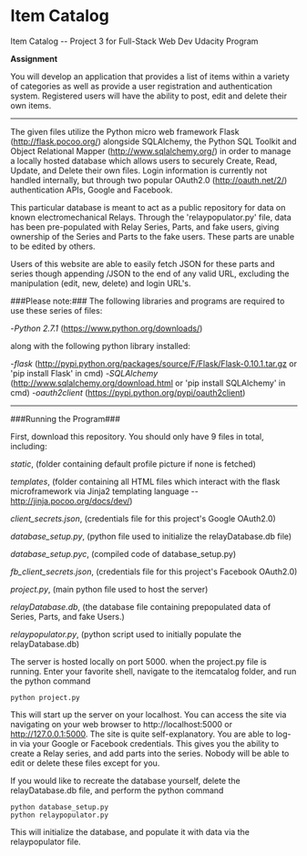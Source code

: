# Item Catalog
Item Catalog -- Project 3 for Full-Stack Web Dev Udacity Program

**Assignment**

You will develop an application that provides a list of items within a variety of categories as well as provide a user registration and authentication system. Registered users will have the ability to post, edit and delete their own items.

---

The given files utilize the Python micro web framework Flask (http://flask.pocoo.org/) alongside SQLAlchemy, the Python SQL Toolkit and Object Relational Mapper (http://www.sqlalchemy.org/) in order to manage a locally hosted database which allows users to securely Create, Read, Update, and Delete their own files. Login information is currently not handled internally, but through two popular OAuth2.0 (http://oauth.net/2/) authentication APIs, Google and Facebook.

This particular database is meant to act as a public repository for data on known electromechanical Relays. Through the 'relaypopulator.py' file, data has been pre-populated with Relay Series, Parts, and fake users, giving ownership of the Series and Parts to the fake users. These parts are unable to be edited by others.

Users of this website are able to easily fetch JSON for these parts and series though appending /JSON to the end of any valid URL, excluding the manipulation (edit, new, delete) and login URL's.

###Please note:###
The following libraries and programs are required to use these series of files:

-*Python 2.7.1* (https://www.python.org/downloads/)

along with the following python library installed:

-*flask* (http://pypi.python.org/packages/source/F/Flask/Flask-0.10.1.tar.gz or 'pip install Flask' in cmd)
-*SQLAlchemy* (http://www.sqlalchemy.org/download.html or 'pip install SQLAlchemy' in cmd)
-*oauth2client* (https://pypi.python.org/pypi/oauth2client)

---

###Running the Program###

First, download this repository. You should only have 9 files in total, including:

_static_, (folder containing default profile picture if none is fetched)

_templates_, (folder containing all HTML files which interact with the flask microframework via Jinja2 templating language -- http://jinja.pocoo.org/docs/dev/)

_client_secrets.json_, (credentials file for this project's Google OAuth2.0)

_database_setup.py_, (python file used to initialize the relayDatabase.db file)

_database_setup.pyc_, (compiled code of database_setup.py)

_fb_client_secrets.json_, (credentials file for this project's Facebook OAuth2.0)

_project.py_, (main python file used to host the server)

_relayDatabase.db_, (the database file containing prepopulated data of Series, Parts, and fake Users.)

_relaypopulator.py_, (python script used to initially populate the relayDatabase.db)

The server is hosted locally on port 5000. when the project.py file is running. Enter your favorite shell, navigate to the itemcatalog folder, and run the python command

```
python project.py
```

This will start up the server on your localhost. You can access the site via navigating on your web browser to http://localhost:5000 or http://127.0.0.1:5000. The site is quite self-explanatory. You are able to log-in via your Google or Facebook credentials. This gives you the ability to create a Relay series, and add parts into the series. Nobody will be able to edit or delete these files except for you.

If you would like to recreate the database yourself, delete the relayDatabase.db file, and perform the python command

```
python database_setup.py
python relaypopulator.py
```

This will initialize the database, and populate it with data via the relaypopulator file.
